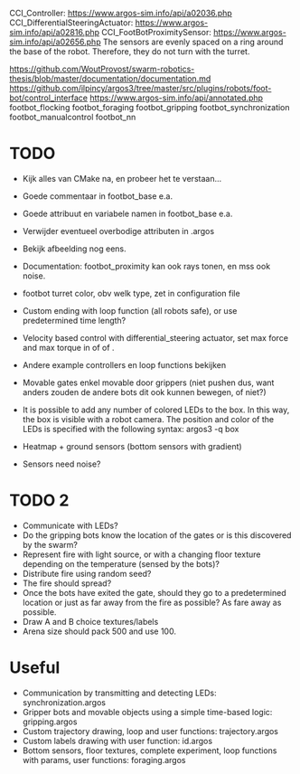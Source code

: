 CCI_Controller: https://www.argos-sim.info/api/a02036.php
CCI_DifferentialSteeringActuator: https://www.argos-sim.info/api/a02816.php
CCI_FootBotProximitySensor: https://www.argos-sim.info/api/a02656.php
    The sensors are evenly spaced on a ring around the base of the robot. Therefore, they do not turn with the turret.

https://github.com/WoutProvost/swarm-robotics-thesis/blob/master/documentation/documentation.md
https://github.com/ilpincy/argos3/tree/master/src/plugins/robots/foot-bot/control_interface
https://www.argos-sim.info/api/annotated.php
footbot_flocking
footbot_foraging
footbot_gripping
footbot_synchronization
footbot_manualcontrol
footbot_nn

# TODO
- Kijk alles van CMake na, en probeer het te verstaan...
- Goede commentaar in footbot_base e.a.
- Goede attribuut en variabele namen in footbot_base e.a.
- Verwijder eventueel overbodige attributen in .argos
- Bekijk afbeelding nog eens.
- Documentation: footbot_proximity kan ook rays tonen, en mss ook noise.

- footbot turret color, obv welk type, zet in configuration file
- Custom ending with loop function (all robots safe), or use predetermined time length?
- Velocity based control with differential_steering actuator, set max force and max torque in <dynamics2d> of <foot-bot> of <arena>.
- Andere example controllers en loop functions bekijken
- Movable gates enkel movable door grippers (niet pushen dus, want anders zouden de andere bots dit ook kunnen bewegen, of niet?)
- It is possible to add any number of colored LEDs to the box. In this way, the box is visible with a robot camera. The position and color of the
LEDs is specified with the following syntax: argos3 -q box
- Heatmap + ground sensors (bottom sensors with gradient)
- Sensors need noise?

# TODO 2
- Communicate with LEDs?
- Do the gripping bots know the location of the gates or is this discovered by the swarm?
- Represent fire with light source, or with a changing floor texture depending on the temperature (sensed by the bots)?
- Distribute fire using random seed?
- The fire should spread?
- Once the bots have exited the gate, should they go to a predetermined location or just as far away from the fire as possible? As fare away as possible.
- Draw A and B choice textures/labels
- Arena size should pack 500 and use 100.

# Useful
- Communication by transmitting and detecting LEDs: synchronization.argos
- Gripper bots and movable objects using a simple time-based logic: gripping.argos
- Custom trajectory drawing, loop and user functions: trajectory.argos
- Custom labels drawing with user function: id.argos
- Bottom sensors, floor textures, complete experiment, loop functions with params, user functions: foraging.argos